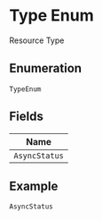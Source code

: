 
# Type Enum

Resource Type

## Enumeration

`TypeEnum`

## Fields

| Name |
|  --- |
| `AsyncStatus` |

## Example

```
AsyncStatus
```


